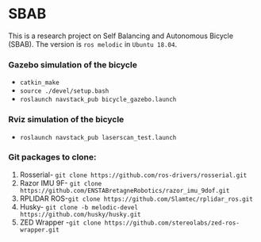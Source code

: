 # SBAB

This is a research project on Self Balancing and Autonomous Bicycle (SBAB). The version is ```ros melodic``` in ```Ubuntu 18.04```.

### Gazebo simulation of the bicycle
* ```catkin_make```
* ```source ./devel/setup.bash```
* ```roslaunch navstack_pub bicycle_gazebo.launch```
### Rviz simulation of the bicycle
* ```roslaunch navstack_pub laserscan_test.launch```

### Git packages to clone:

1. Rosserial- ```git clone https://github.com/ros-drivers/rosserial.git```
2. Razor IMU 9F- ```git clone https://github.com/ENSTABretagneRobotics/razor_imu_9dof.git```
3. RPLIDAR ROS-```git clone https://github.com/Slamtec/rplidar_ros.git```
4. Husky- ```git clone -b melodic-devel https://github.com/husky/husky.git```
5. ZED Wrapper -```git clone https://github.com/stereolabs/zed-ros-wrapper.git ```


